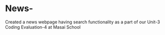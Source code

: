 # News-
Created a news webpage having search functionality as a part of our Unit-3 Coding Evaluation-4 at Masai School
